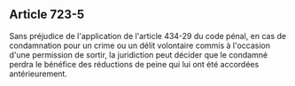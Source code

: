 Article 723-5
----
Sans préjudice de l'application de l'article 434-29 du code pénal, en cas de
condamnation pour un crime ou un délit volontaire commis à l'occasion d'une
permission de sortir, la juridiction peut décider que le condamné perdra le
bénéfice des réductions de peine qui lui ont été accordées antérieurement.
